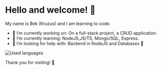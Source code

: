 # Hello and welcome! 👋

My name is Bek (Kruzus) and I am learning to code. 


- 🔭 I’m currently working on: On a full-stack project, a CRUD application.
- 🌱 I’m currently learning: NodeJS,JS/TS, Mongo/SQL, Express.
- 🤔 I’m looking for help with: Backend in NodeJS and Databases 🤪

![Used languages](https://github-readme-stats.vercel.app/api/top-langs/?username=kruzus)

Thank you for visiting! 🙂

